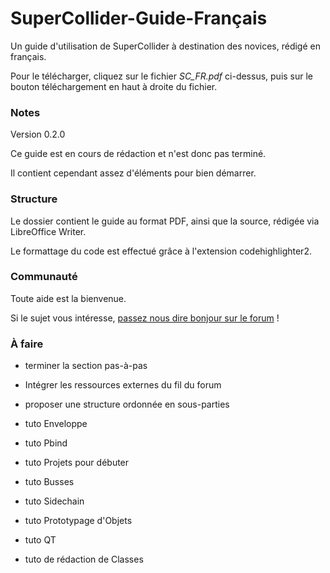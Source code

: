 # SuperCollider-Guide-Français

Un guide d'utilisation de SuperCollider à destination des novices, rédigé en français.

Pour le télécharger, cliquez sur le fichier *SC_FR.pdf* ci-dessus,
puis sur le bouton téléchargement en haut à droite du fichier.

### Notes

Version 0.2.0

Ce guide est en cours de rédaction et n'est donc pas terminé.

Il contient cependant assez d'éléments pour bien démarrer.


### Structure

Le dossier contient le guide au format PDF,
ainsi que la source, rédigée via LibreOffice Writer.

Le formattage du code est effectué grâce à l'extension codehighlighter2.

### Communauté

Toute aide est la bienvenue.

Si le sujet vous intéresse,
[passez nous dire bonjour sur le forum](https://scsynth.org/t/supercollider-en-francais/8308) !

### À faire

- terminer la section pas-à-pas

- Intégrer les ressources externes du fil du forum

- proposer une structure ordonnée en sous-parties

- tuto Enveloppe

- tuto Pbind

- tuto Projets pour débuter

- tuto Busses

- tuto Sidechain

- tuto Prototypage d'Objets

- tuto QT

- tuto de rédaction de Classes
